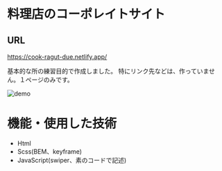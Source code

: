 # 料理店のコーポレイトサイト

## URL
https://cook-ragut-due.netlify.app/


基本的な所の練習目的で作成しました。
特にリンク先などは、作っていません。１ページのみです。

![demo](https://gyazo.com/d7893f547e24d817c40a7339ae58a47c/raw)

# 機能・使用した技術　
- Html
- Scss(BEM、keyframe)
- JavaScript(swiper、素のコードで記述)

